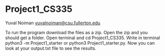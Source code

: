 # Project1_CS335

Yuval Noiman
yuvalnoiman@csu.fullerton.edu

To run the program download the files as a zip.
Open the zip and you should get a folder.
Open terminal and cd Project1_CS335.
Write in terminal python3 -m Project1_starter or python3 Project1_starter.py.
Now you can look at your output.txt file to see the results.
